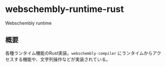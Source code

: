 # webschembly-runtime-rust

Webschembly runtime

## 概要
各種ランタイム機能のRust実装。`webschembly-compiler` にランタイムからアクセスする機能や、文字列操作などが実装されている。
